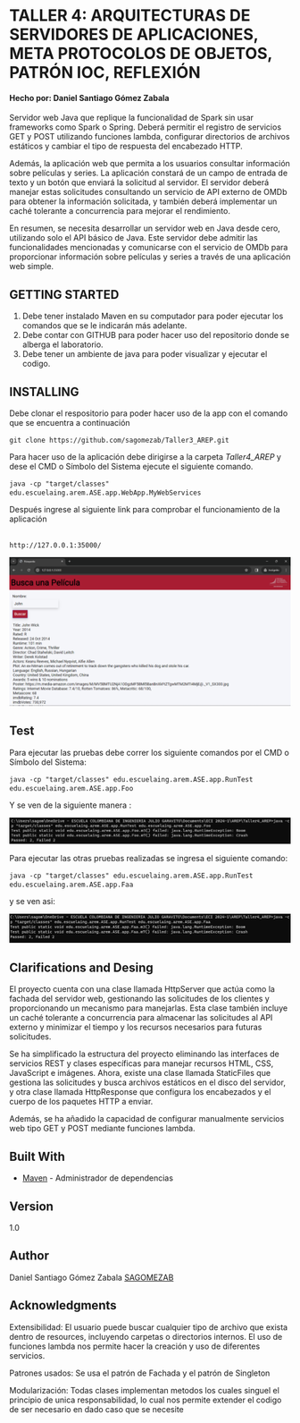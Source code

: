 # TALLER 4: ARQUITECTURAS DE SERVIDORES DE APLICACIONES, META PROTOCOLOS DE OBJETOS, PATRÓN IOC, REFLEXIÓN

#### Hecho por: Daniel Santiago Gómez Zabala

Servidor web Java que replique la funcionalidad de Spark sin usar frameworks como Spark o Spring. Deberá permitir el registro de servicios GET y POST utilizando funciones lambda, configurar directorios de archivos estáticos y cambiar el tipo de respuesta del encabezado HTTP.

Además, la aplicación web que permita a los usuarios consultar información sobre películas y series. La aplicación constará de un campo de entrada de texto y un botón que enviará la solicitud al servidor. El servidor deberá manejar estas solicitudes consultando un servicio de API externo de OMDb para obtener la información solicitada, y también deberá implementar un caché tolerante a concurrencia para mejorar el rendimiento.

En resumen, se necesita desarrollar un servidor web en Java desde cero, utilizando solo el API básico de Java. Este servidor debe admitir las funcionalidades mencionadas y comunicarse con el servicio de OMDb para proporcionar información sobre películas y series a través de una aplicación web simple.

## GETTING STARTED

1. Debe tener instalado Maven en su computador para poder ejecutar los comandos que se le indicarán más adelante.
2. Debe contar con GITHUB para poder hacer uso del repositorio donde se alberga el laboratorio.
3. Debe tener un ambiente de java para poder visualizar y ejecutar el codigo.

## INSTALLING 

Debe clonar el respositorio para poder hacer uso de la app con el comando que se encuentra a continuación

```
git clone https://github.com/sagomezab/Taller3_AREP.git
```

Para hacer uso de la aplicación debe dirigirse a la carpeta *Taller4_AREP* y dese el CMD o Símbolo del Sistema ejecute el siguiente comando.

```
java -cp "target/classes" edu.escuelaing.arem.ASE.app.WebApp.MyWebServices

```

Después ingrese al siguiente link para comprobar el funcionamiento de la aplicación

```

http://127.0.0.1:35000/

```

![](img/PruebaFuncionamiento.png)

## Test

Para ejecutar las pruebas debe correr los siguiente comandos por el CMD o Símbolo del Sistema:

```
java -cp "target/classes" edu.escuelaing.arem.ASE.app.RunTest edu.escuelaing.arem.ASE.app.Foo
```

Y se ven de la siguiente manera :

![](img/PruebasFOO.png)

Para ejecutar las otras pruebas realizadas se ingresa el siguiente comando:

```
java -cp "target/classes" edu.escuelaing.arem.ASE.app.RunTest edu.escuelaing.arem.ASE.app.Faa
```
y se ven asi:

![](img/PruebasFAA.png)

## Clarifications and Desing

El proyecto cuenta con una clase llamada HttpServer que actúa como la fachada del servidor web, gestionando las solicitudes de los clientes y proporcionando un mecanismo para manejarlas. Esta clase también incluye un caché tolerante a concurrencia para almacenar las solicitudes al API externo y minimizar el tiempo y los recursos necesarios para futuras solicitudes.

Se ha simplificado la estructura del proyecto eliminando las interfaces de servicios REST y clases específicas para manejar recursos HTML, CSS, JavaScript e imágenes. Ahora, existe una clase llamada StaticFiles que gestiona las solicitudes y busca archivos estáticos en el disco del servidor, y otra clase llamada HttpResponse que configura los encabezados y el cuerpo de los paquetes HTTP a enviar.

Además, se ha añadido la capacidad de configurar manualmente servicios web tipo GET y POST mediante funciones lambda.

## Built With

* [Maven](https://maven.apache.org/) - Administrador de dependencias

## Version

1.0
## Author

Daniel Santiago Gómez Zabala [SAGOMEZAB](https://github.com/sagomezab)

## Acknowledgments

Extensibilidad: El usuario puede buscar cualquier tipo de archivo que exista dentro de resources, incluyendo carpetas o directorios internos. El uso de funciones lambda nos permite hacer la creación y uso de diferentes servicios.

Patrones usados: Se usa el patrón de Fachada y el patrón de Singleton

Modularización: Todas clases implementan metodos los cuales singuel el principio de unica responsabilidad, lo cual nos permite extender el codigo de ser necesario en dado caso que se necesite

